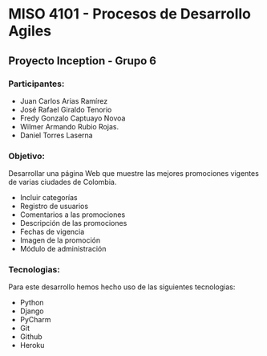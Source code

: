 # MISO 4101 - Procesos de Desarrollo Agiles

## Proyecto Inception - Grupo 6

### Participantes:
 * Juan Carlos Arias Ramírez
 * José Rafael Giraldo Tenorio
 * Fredy Gonzalo Captuayo Novoa
 * Wilmer Armando Rubio Rojas.
 * Daniel Torres Laserna
 
 ### Objetivo:
 Desarrollar una página Web que muestre las mejores promociones vigentes de varias ciudades de Colombia.
 
 * Incluir categorías
 * Registro de usuarios
 * Comentarios a las promociones
 * Descripción de las promociones
 * Fechas de vigencia
 * Imagen de la promoción
 * Módulo de administración
 
### Tecnologias:
Para este desarrollo hemos hecho uso de las siguientes tecnologias:

* Python
* Django
* PyCharm
* Git
* Github
* Heroku
